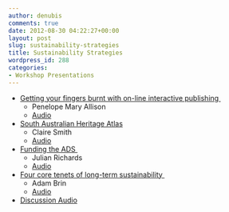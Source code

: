 ```yaml
---
author: denubis
comments: true
date: 2012-08-30 04:22:27+00:00
layout: post
slug: sustainability-strategies
title: Sustainability Strategies
wordpress_id: 288
categories:
- Workshop Presentations
---
```


* [Getting your fingers burnt with on-line interactive publishing ](http://fedarch.org/slides/06_Sustain/Allison_Getting%20your%20fingers%20burnt%20with%20on-line%20interactive%20publishing.pptx)
  * Penelope Mary Allison
  * [Audio](http://www.fedarch.org/audio/6%20-%20Sustainability%204%20-%20Allison.mp3)
* [South Australian Heritage Atlas](http://fedarch.org/slides/06_Sustain/Smith_SA%20Heritage%20Atlas.pptx)
  * Claire Smith
  * [Audio](http://www.fedarch.org/audio/6%20-%20Sustainability%202%20-%20Smith.mp3)
* [Funding the ADS ](http://fedarch.org/slides/06_Sustain/Richards_Sustainability.pptx)
  * Julian Richards
  * [Audio](http://www.fedarch.org/audio/6%20-%20Sustainability%201%20-%20Richards.mp3)
* [Four core tenets of long-term sustainability ](http://fedarch.org/slides/06_Sustain/Brin_Sustainability.pptx)
  * Adam Brin
  * [Audio](http://www.fedarch.org/audio/6%20-%20Sustainability%203%20-%20Brin.mp3)
* [Discussion Audio](http://www.fedarch.org/audio/6%20-%20Sustainability%205%20-%20discussion.mp3)
